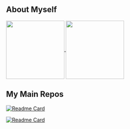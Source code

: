 <!--
**Smileslime47/Smileslime47** is a ✨ _special_ ✨ repository because its `README.md` (this file) appears on your GitHub profile.

Here are some ideas to get you started:

- 🔭 I’m currently working on ...
- 🌱 I’m currently learning ...
- 👯 I’m looking to collaborate on ...
- 🤔 I’m looking for help with ...
- 💬 Ask me about ...
- 📫 How to reach me: ...
- 😄 Pronouns: ...
- ⚡ Fun fact: ...
-->
## About Myself

<a href="https://github.com/anuraghazra/github-readme-stats">
  <img height="159em" align="center" src="https://github-readme-stats.vercel.app/api?username=smileslime47" />
  <img height="159em" align="center" src="https://github-readme-stats.vercel.app/api/top-langs/?username=smileslime47&layout=compact" />
</a>


## My Main Repos

[![Readme Card](https://github-readme-stats.vercel.app/api/pin/?username=smileslime47&repo=JPEGCompressor)]([https://github.com/anuraghazra/github-readme-stats](https://github.com/Smileslime47/JPEGCompressor))

[![Readme Card](https://github-readme-stats.vercel.app/api/pin/?username=smileslime47&repo=LENOVO_Y9000K_Hackintosh)]([https://github.com/anuraghazra/github-readme-stats](https://github.com/Smileslime47/LENOVO_Y9000K_Hackintosh))
